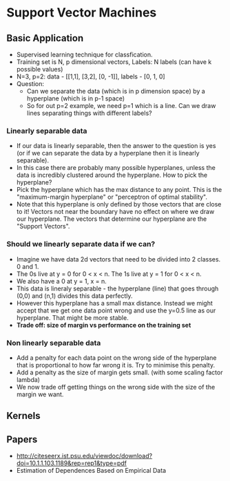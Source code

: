 # Support Vector Machines


## Basic Application
* Supervised learning technique for classfication.
* Training set is N, p dimensional vectors, Labels: N labels (can have k possible values)
* N=3, p=2: data - [[1,1], [3,2], [0, -1]], labels - [0, 1, 0]
* Question:
    * Can we separate the data (which is in p dimension space) by a hyperplane (which is in p-1 space)
    * So for out p=2 example, we need p=1 which is a line. Can we draw lines separating things with different labels?

### Linearly separable data
* If our data is linearly separable, then the answer to the question is yes (or if we can separate the data by a hyperplane then it is linearly separable).
* In this case there are probably many possible hyperplanes, unless the data is incredibly clustered around the hyperplane. How to pick the hyperplane?
* Pick the hyperplane which has the max distance to any point. This is the "maximum-margin hyperplane" or "perceptron of optimal stability".
* Note that this hyperplane is only defined by those vectors that are close to it! Vectors not near the boundary have no effect on where we draw our hyperplane. The vectors that determine our hyperplane are the "Support Vectors".

### Should we linearly separate data if we can?
* Imagine we have data 2d vectors that need to be divided into 2 classes. 0 and 1.
* The 0s live at y = 0 for 0 < x < n. The 1s live at y = 1 for 0 < x < n.
* We also have a 0 at y = 1, x = n.
* This data is lineraly separable - the hyperplane (line) that goes through (0,0) and (n,1) divides this data perfectly.
* However this hyperplane has a small max distance. Instead we might accept that we get one data point wrong and use the y=0.5 line as our hyperplane. That might be more stable.
* **Trade off: size of margin vs performance on the training set**

### Non linearly separable data
* Add a penalty for each data point on the wrong side of the hyperplane that is proportional to how far wrong it is. Try to minimise this penalty.
* Add a penalty as the size of margin gets small. (with some scaling factor lambda)
* We now trade off getting things on the wrong side with the size of the margin we want.


## Kernels

## Papers
* http://citeseerx.ist.psu.edu/viewdoc/download?doi=10.1.1.103.1189&rep=rep1&type=pdf
* Estimation of Dependences Based on Empirical Data
